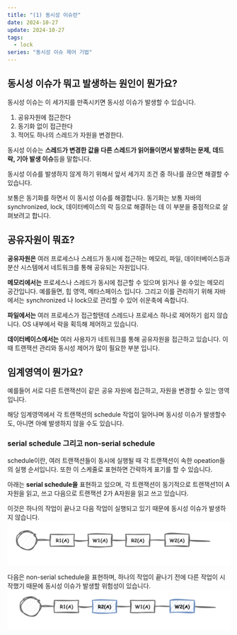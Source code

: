 ```yaml
---
title: "(1) 동시성 이슈란"
date: 2024-10-27
update: 2024-10-27
tags:
  - lock
series: "동시성 이슈 제어 기법"
---
```


## 동시성 이슈가 뭐고 발생하는 원인이 뭔가요?

동시성 이슈는 이 세가지를 만족시키면 동시성 이슈가 발생할 수 있습니다.
1. 공유자원에 접근한다
2. 동기화 없이 접근한다
3. 적어도 하나의 스레드가 자원을 변경한다.

동시성 이슈는 **스레드가 변경한 값을 다른 스레드가 읽어들이면서 발생하는 문제, 데드락, 기아 발생 이슈**등을 말합니다.

동시성 이슈를 발생하지 않게 하기 위해서 앞서 세가지 조건 중 하나를 끊으면 해결할 수 있습니다.

보통은 동기화를 하면서 이 동시성 이슈를 해결합니다.
동기화는 보통 자바의 synchronized, lock, 데이터베이스의 락 등으로 해결하는 데 이 부분을 중점적으로
살펴보려고 합니다.

## 공유자원이 뭐죠?

**공유자원은** 여러 프로세스나 스레드가 동시에 접근하는 메모리, 파일, 데이터베이스등과
분산 시스템에서 네트워크를 통해 공유되는 자원입니다.

**메모리에서는** 프로세스나 스레드가 동시에 접근할 수 있으며 읽거나 쓸 수있는 메모리 공간입니다. 예를들면,
힙 영역, 메타스페이스 입니다. 그리고 이를 관리하기 위해 자바에서는 synchronized 나 lock으로 관리할 수 있어
쉬운축에 속합니다.

**파일에서는** 여러 프로세스가 접근할텐데 스레드나 프로세스 하나로 제어하기 쉽지 않습니다.
OS 내부에서 락을 획득해 제어하고 있습니다.

**데이터베이스에서는** 여러 사용자가 네트워크를 통해 공유자원을 접근하고 있습니다. 이때
트랜잭션 관리와 동시성 제어가 많이 필요한 부분 입니다.

## 임계영역이 뭔가요?

예를들어 서로 다른 트랜잭션이 같은 공유 자원에 접근하고, 자원을 변경할 수 있는 영역입니다.

해당 임계영역에서 각 트랜잭션의 schedule 작업이 일어나며 동시성 이슈가 발생할수도, 아니면 아예 발생하지 않을 수도 있습니다.

### serial schedule 그리고 non-serial schedule

schedule이란, 여러 트랜잭션들이 동시에 실행될 때 각 트랜잭션이 속한 opeation들의 실행 순서입니다.
또한 이 스케줄로 표현하면 간략하게 표기를 할 수 있습니다.

아래는 **serial schedule을** 표현하고 있으며, 각 트랜잭션이 동기적으로 트랜잭션1이 A자원을 읽고, 쓰고
다음으로 트랜잭션 2가 A자원을 읽고 쓰고 있습니다.

이것은 하나의 작업이 끝나고 다음 작업이 실행되고 있기 때문에 동시성 이슈가 발생하지 않습니다.
![](img.png)

다음은 non-serial schedule을 표현하며, 하나의 작업이 끝나기 전에 다른 작업이 시작했기 때문에
동시성 이슈가 발생할 위험성이 있습니다.
![](img_1.png)